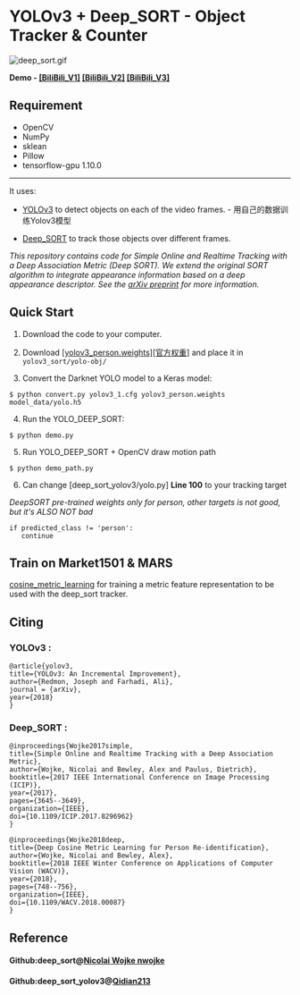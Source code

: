 # YOLOv3 + Deep_SORT - Object Tracker & Counter

![deep_sort.gif](https://github.com/yehengchen/ObjectDetection/blob/master/img/output_49.gif)

__Demo - [[BiliBili_V1]](https://www.bilibili.com/video/av54470007/?p=2) [[BiliBili_V2]](https://www.bilibili.com/video/av55778717) [[BiliBili_V3]](https://www.bilibili.com/video/av55778717/?p=2)__
## Requirement

* OpenCV
* NumPy
* sklean
* Pillow
* tensorflow-gpu 1.10.0 
***

It uses:

* [YOLOv3](https://github.com/yehengchen/ObjectDetection/tree/master/OneStage/yolo/yolov3) to detect objects on each of the video frames. - 用自己的数据训练Yolov3模型

* [Deep_SORT](https://github.com/nwojke/deep_sort) to track those objects over different frames.

*This repository contains code for Simple Online and Realtime Tracking with a Deep Association Metric (Deep SORT). We extend the original SORT algorithm to integrate appearance information based on a deep appearance descriptor. See the [arXiv preprint](https://arxiv.org/abs/1703.07402) for more information.*

## Quick Start

1. Download the code to your computer.
     
2. Download [[yolov3_person.weights]](https://yun.baidu.com/disk/home?errno=0&errmsg=Auth%20Login%20Sucess&&bduss=&ssnerror=0&traceid=#/all?vmode=list&path=%2FGithub%2Fyolov3)[[官方权重]](https://github.com/yehengchen/Object-Detection-and-Tracking/tree/master/OneStage/yolo) and place it in `yolov3_sort/yolo-obj/`

3. Convert the Darknet YOLO model to a Keras model:
```
$ python convert.py yolov3_1.cfg yolov3_person.weights model_data/yolo.h5
``` 

4. Run the YOLO_DEEP_SORT:

```
$ python demo.py
```
5. Run YOLO_DEEP_SORT + OpenCV draw motion path

```
$ python demo_path.py
```

6. Can change [deep_sort_yolov3/yolo.py] __Line 100__ to your tracking target

*DeepSORT pre-trained weights only for person, other targets is not good, but it's ALSO NOT bad*
```
if predicted_class != 'person':
   continue
```

## Train on Market1501 & MARS
[cosine_metric_learning](https://github.com/nwojke/cosine_metric_learning) for training a metric feature representation to be used with the deep_sort tracker.

## Citing

### YOLOv3 :

    @article{yolov3,
    title={YOLOv3: An Incremental Improvement},
    author={Redmon, Joseph and Farhadi, Ali},
    journal = {arXiv},
    year={2018}
    }

### Deep_SORT :

    @inproceedings{Wojke2017simple,
    title={Simple Online and Realtime Tracking with a Deep Association Metric},
    author={Wojke, Nicolai and Bewley, Alex and Paulus, Dietrich},
    booktitle={2017 IEEE International Conference on Image Processing (ICIP)},
    year={2017},
    pages={3645--3649},
    organization={IEEE},
    doi={10.1109/ICIP.2017.8296962}
    }

    @inproceedings{Wojke2018deep,
    title={Deep Cosine Metric Learning for Person Re-identification},
    author={Wojke, Nicolai and Bewley, Alex},
    booktitle={2018 IEEE Winter Conference on Applications of Computer Vision (WACV)},
    year={2018},
    pages={748--756},
    organization={IEEE},
    doi={10.1109/WACV.2018.00087}
    }
    
## Reference
#### Github:deep_sort@[Nicolai Wojke nwojke](https://github.com/nwojke/deep_sort)
#### Github:deep_sort_yolov3@[Qidian213 ](https://github.com/Qidian213/deep_sort_yolov3)



